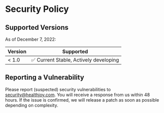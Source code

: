 # Security Policy

## Supported Versions

As of December 7, 2022:

| Version | Supported          |
| ------- | ------------------ |
| < 1.0   | :white_check_mark: Current Stable, Actively developing |

## Reporting a Vulnerability

Please report (suspected) security vulnerabilities to security@healthjoy.com.
You will receive a response from us within 48 hours. If the issue is confirmed,
we will release a patch as soon as possible depending on complexity.
